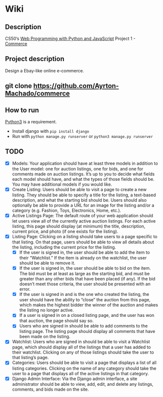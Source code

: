 # Wiki
## Description
CS50’s [Web Programming with Python and JavaScript](https://cs50.harvard.edu/web/2020/) Project 1 - [Commerce]([https://cs50.harvard.edu/web/2020/projects/2/commerce/](https://cs50.harvard.edu/web/2020/projects/2/commerce/))

## Project description
Design a Ebay-like online e-commerce.

## git clone https://github.com/Ayrton-Machado/commerce

## How to run
[Python3](https://www.python.org/) is a requirement.  
- Install django with `pip install django`
- Run with `python manage.py runserver` or `python3 manage.py runserver`

## TODO
  - [X] Models: Your application should have at least three models in addition to the User model: one for auction listings, one for bids, and one for comments made on auction listings.
        It’s up to you to decide what fields each model should have, and what the types of those fields should be. You may have additional models if you would like.
  - [X] Create Listing: Users should be able to visit a page to create a new listing. They should be able to specify a title for the listing, a text-based description,
        and what the starting bid should be. Users should also optionally be able to provide a URL for an image for the listing and/or a category (e.g. Fashion, Toys, Electronics, Home, etc.).
  - [X] Active Listings Page: The default route of your web application should let users view all of the currently active auction listings. For each active listing,
        this page should display (at minimum) the title, description, current price, and photo (if one exists for the listing).
  - [X] Listing Page: Clicking on a listing should take users to a page specific to that listing. On that page, users should be able to view all details about the listing, including the current price for the listing.
       - [X] If the user is signed in, the user should be able to add the item to their “Watchlist.” If the item is already on the watchlist, the user should be able to remove it.
       - [X] If the user is signed in, the user should be able to bid on the item. The bid must be at least as large as the starting bid,
             and must be greater than any other bids that have been placed (if any). If the bid doesn’t meet those criteria, the user should be presented with an error.
       - [X] If the user is signed in and is the one who created the listing, the user should have the ability to “close” the auction from this page, which makes the highest bidder the winner of the auction and makes the listing no longer active.
       - [X] If a user is signed in on a closed listing page, and the user has won that auction, the page should say so.
       - [X] Users who are signed in should be able to add comments to the listing page. The listing page should display all comments that have been made on the listing.
  - [X] Watchlist: Users who are signed in should be able to visit a Watchlist page, which should display all of the listings that a user has added to their watchlist. Clicking on any of those listings should take the user to that listing’s page.
  - [X] Categories: Users should be able to visit a page that displays a list of all listing categories. Clicking on the name of any category should take the user to a page that displays all of the active listings in that category.
  - [X] Django Admin Interface: Via the Django admin interface, a site administrator should be able to view, add, edit, and delete any listings, comments, and bids made on the site.

